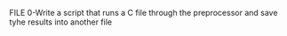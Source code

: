 FILE 0-Write a script that runs a C file through the preprocessor and save tyhe results into another file
